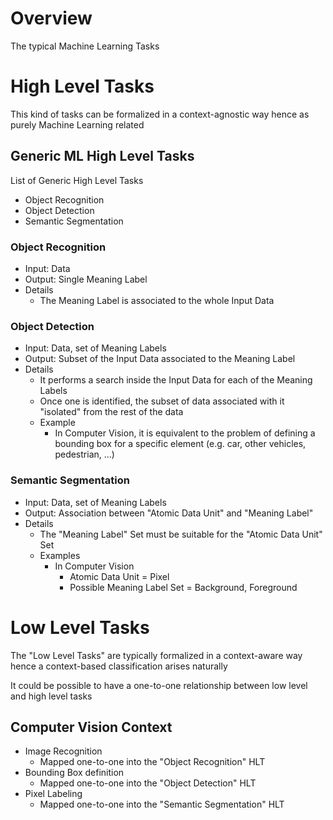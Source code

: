 
# Overview 

The typical Machine Learning Tasks 

# High Level Tasks 

This kind of tasks can be formalized in a context-agnostic way hence as purely Machine Learning related 

## Generic ML High Level Tasks 

List of Generic High Level Tasks 
- Object Recognition 
- Object Detection 
- Semantic Segmentation 

### Object Recognition 

- Input: Data 
- Output: Single Meaning Label 
- Details 
  - The Meaning Label is associated to the whole Input Data 


### Object Detection 

- Input: Data, set of Meaning Labels 
- Output: Subset of the Input Data associated to the Meaning Label 
- Details 
  - It performs a search inside the Input Data for each of the Meaning Labels 
  - Once one is identified, the subset of data associated with it "isolated" from the rest of the data 
  - Example 
    - In Computer Vision, it is equivalent to the problem of defining a bounding box for a specific element (e.g. car, other vehicles, pedestrian, ...)


### Semantic Segmentation 

- Input: Data, set of Meaning Labels 
- Output: Association between "Atomic Data Unit" and "Meaning Label"
- Details 
  - The "Meaning Label" Set must be suitable for the "Atomic Data Unit" Set
  - Examples 
    - In Computer Vision 
      - Atomic Data Unit = Pixel 
      - Possible Meaning Label Set = Background, Foreground 




# Low Level Tasks 

The "Low Level Tasks" are typically formalized in a context-aware way hence a context-based classification arises naturally 

It could be possible to have a one-to-one relationship between low level and high level tasks 

## Computer Vision Context 

- Image Recognition 
  - Mapped one-to-one into the "Object Recognition" HLT 
- Bounding Box definition 
  - Mapped one-to-one into the "Object Detection" HLT 
- Pixel Labeling 
  - Mapped one-to-one into the "Semantic Segmentation" HLT 

